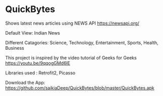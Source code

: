 # QuickBytes
Shows latest news articles using NEWS API https://newsapi.org/

Default View: Indian News


Different Catagories: Science, Technology, Entertainment, Sports, Health, Business

This project is inspired by the video tutorial of Geeks for Geeks https://youtu.be/9qqogGMd6lE


Libraries used : Retrofit2, Picasso


Download the App: https://github.com/saikiaDeep/QuickBytes/blob/master/QuickBytes.apk
